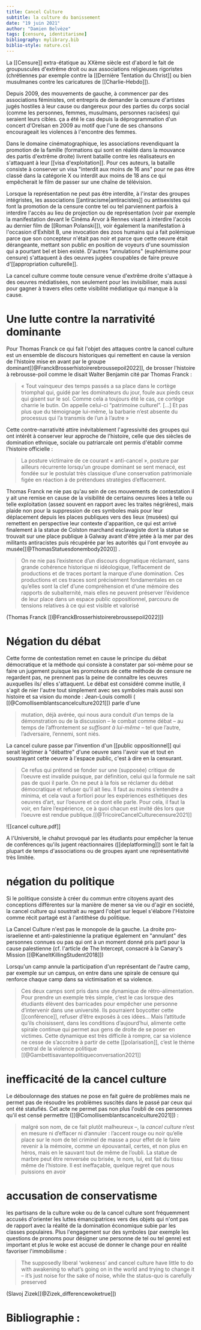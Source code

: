 ```yaml
---
title: Cancel Culture
subtitle: la culture du banissement
date: "19 juin 2021"
author: "Damien Belvèze"
tags: [censure, identitarisme]
bibliography: mylibrary.bib
biblio-style: nature.csl
---
```


La [[Censure]] extra-étatique au XXème siècle est d'abord le fait de groupuscules d'extrême droit ou aux associations religieuses rigoristes (chrétiennes par exemple contre la [[Dernière Tentation du Christ]] ou bien musulmanes contre les caricatures de [[Charlie-Hebdo]]). 

Depuis 2009, des mouvements de gauche, à commencer par des associations féministes, ont entrepris de demander la censure d'artistes jugés hostiles à leur cause ou dangereux pour des parties du corps social (comme les personnes, femmes, musulmans, personnes racisées) qui seraient leurs cibles. ça a été le cas depuis la déprogrammation d'un concert d'Orelsan en 2009 au motif que l'une de ses chansons encourageait les violences à l'encontre des femmes. 

Dans le domaine cinématographique, les associations revendiquant la promotion de la famille (formations qui sont en réalité dans la mouvance des partis d'extrême droite) livrent bataille contre les réalisateurs en s'attaquant à leur [[visa d'exploitation]]. Pour ces auteurs, la bataille consiste à conserver un visa "interdit aux moins de 16 ans" pour ne pas être classé dans la catégorie X ou interdit aux moins de 18 ans ce qui empêcherait le film de passer sur une chaîne de télévision. 

Lorsque la représentation ne peut pas être interdite, à l'instar des groupes intégristes, les associations [[antiracisme|antiracistes]] ou antisexistes qui font la promotion de la censure contre tel ou tel parviennent parfois à interdire l'accès au lieu de projection ou de représentation (voir par exemple la manifestation devant le Cinéma Arvor à Rennes visant à interdire l'accès au dernier film de [[Roman Polanski]]), voir également la manifestation à l'occasion d'Exhibit B, une invocation des zoos humains qui a fait polémique parce que son concepteur n'était pas noir et parce que cette oeuvre était dérangeante, mettant son public en position de voyeurs d'une soumission qui a pourtant bel et bien existé. D'autres "annulations" (euphémisme pour censure) s'attaquent à des oeuvres jugées coupables de faire preuve d'[[appropriation culturelle]].

La cancel culture comme toute censure venue d'extrême droite s'attaque à des oeuvres médiatisées, non seulement pour les invisibiliser, mais aussi pour gagner à travers elles cette visibilité médiatique qui manque à la cause. 

# Une lutte contre la narrativité dominante

Pour Thomas Franck ce qui fait l'objet des attaques contre la cancel culture est un ensemble de discours historiques qui remettent en cause la version de l'histoire mise en avant par le groupe dominant[[@FranckBrosserhistoirerebroussepoil2022]], de brosser l'histoire à rebrousse-poil comme le disait Walter Benjamin cité par Thomas Franck : 

>« Tout vainqueur des temps passés a sa place dans le cortège triomphal qui, guidé par les dominateurs du jour, foule aux pieds ceux qui gisent sur le sol. Comme cela a toujours été le cas, ce cortège charrie le butin. On appelle celui-ci “patrimoine culturel”. […] Et pas plus que du témoignage lui-même, la barbarie n’est absente du processus qui l’a transmis de l’un à l’autre »

Cette contre-narrativité attire inévitablement l'agressivité des groupes qui ont intérêt à conserver leur approche de l'histoire, celle que des siècles de domination ethnique, sociale ou patriarcale ont permis d'établir comme l'histoire officielle : 

>La posture victimaire de ce courant « anti-cancel », posture par ailleurs récurrente lorsqu’un groupe dominant se sent menacé, est fondée sur le postulat très classique d’une conservation patrimoniale figée en réaction à de prétendues stratégies d’effacement.

Thomas Franck ne nie pas qu'au sein de ces mouvements de contestation il y ait une remise en cause de la visibilité de certains oeuvres liées à telle ou telle exploitation (assez souvent en rapport avec les traites négrières), mais plaide non pour la suppression de ces symboles mais pour leur déplacement depuis les places publiques vers des lieux (musées) qui remettent en perspective leur contexte d'apparition, ce qui est arrivé finalement à la statue de Colston marchand esclavagiste dont la statue se trouvait sur une place publique à Galway avant d'être jetée à la mer par des militants antiracistes puis récupérée par les autorités qui l'ont envoyée au musée[[@ThomasStatuesdonembody2020]] . 

>On ne nie pas l’existence d’un discours dogmatique réclamant, sans grande cohérence historique ni idéologique, l’effacement de productions et de traces portant la marque d’une domination. Ces productions et ces traces sont précisément fondamentales en ce qu’elles sont la clef d’une compréhension et d’une mémoire des rapports de subalternité, mais elles ne peuvent préserver l’évidence de leur place dans un espace public oppositionnel, parcouru de tensions relatives à ce qui est visible et valorisé

(Thomas Franck [[@FranckBrosserhistoirerebroussepoil2022]])


# Négation du débat

Cette forme de contestation remet en cause le principe du débat démocratique et la méthode qui consiste à constater par soi-même pour se faire un jugement puisque les promoteurs de cette méthode de censure ne regardent pas, ne prennent pas la peine de connaître les oeuvres auxquelles ils/ elles s'attaquent. 
Le débat est considéré comme inutile, il s'agit de nier l'autre tout simplement avec ses symboles mais aussi son histoire et sa vision du monde : 
Jean-Louis comolli ( [[@Comollisemblantscancelculture2021]]) parle d'une 
> mutation, déjà avérée, qui nous aura conduit d’un temps de la démonstration ou de la discussion – le combat comme débat – au temps de l’affrontement _se suffisant à lui-même_ – tel que l’autre, l’adversaire, l’ennemi, sont  niés.

La cancel culure passe par l'invention d'un [[public oppositionnel]] qui serait légitimer à "débattre" d'une oeuvre sans l'avoir vue et tout en soustrayant cette oeuvre à l'espace public, c'est à dire en la censurant. 

> Ce refus qui prétend se fonder sur une (supposée) critique de l’oeuvre est invalide puisque, par
définition, celui qui la formule ne sait pas de quoi il parle. On ne peut à la fois se réclamer du débat
démocratique et refuser qu’il ait lieu. Il faut au moins s’entendre a minima, et cela vaut a
fortiori pour les expériences esthétiques des oeuvres d’art, sur l’oeuvre et ce dont elle parle. Pour
cela, il faut la voir, en faire l’expérience, ce à quoi chacun est invité dès lors que l’oeuvre est rendue
publique.[[@TricoireCancelCulturecensure2021]]


![[cancel culture.pdf]]

A l'Université, le chahut provoqué par les étudiants pour empêcher la tenue de conférences qu'ils jugent réactionnaires ([[deplatforming]]) sont le fait la plupart de temps d'associations ou de groupes ayant une représentativité très limitée.


# négation du politique

Si le politique consiste à créer du commun entre citoyens ayant des conceptions différentes sur la manière de mener sa vie ou d'agir en société, la cancel culture qui soustrait au regard l'objet sur lequel s'élabore l'Histoire comme récit partagé est à l'antithèse du politique. 

La Cancel Culture n'est pas le monopole de la gauche. La droite pro-israelienne et anti-palestinienne la pratique également en "annulant" des personnes connues ou pas qui ont à un moment donné pris parti pour la cause palestienne (cf. l'article de The Intercept, consacré à la Canary's Mission [[@KaneItKillingStudent2018]])

Lorsqu'un camp annule la participation d'un représentant de l'autre camp, par exemple sur un campus, on entre dans une spirale de censure qui renforce chaque camp dans sa victimisation et sa violence. 

>Ces deux camps sont pris dans une dynamique de rétro-alimentation. Pour prendre un exemple très simple, c’est le cas lorsque des étudiants élèvent des barricades pour empêcher une personne d’intervenir dans une université. Ils pourraient boycotter cette [[conférence]], refuser d’être exposés à ces idées… Mais l’attitude qu’ils choisissent, dans les conditions d’aujourd’hui, alimente cette spirale continue qui permet aux gens de droite de se poser en victimes. Cette dynamique est très difficile à rompre, car sa violence ne cesse de s’accroitre à partir de cette [[polarisation]], c’est le thème central de la violence politique [[@Gambettisavantepolitiqueconversation2021]]

# inefficacité de la cancel culture

Le déboulonnage des statues ne pose en fait guère de problèmes mais ne permet pas de résoudre les problèmes suscités dans le passé par ceux qui ont été statufiés. 
Cet acte ne permet pas non plus l'oubli de ces personnes qu'il est censé permettre  ([[@Comollisemblantscancelculture2021]]) : 

>malgré son nom, de ce fait plutôt malheureux –, la _cancel culture_ n’est en mesure ni d’effacer ni d’annuler : l’accent rouge ou noir qu’elle place sur le nom de tel criminel de masse a pour effet de le faire revenir à la mémoire, comme un épouvantail, certes, et non plus en héros, mais en le sauvant tout de même de l’oubli. La statue de marbre peut être renversée ou brisée, le nom, lui, est fait du tissu même de l’histoire. Il est ineffaçable, quelque regret que nous puissions en avoir 

# accusation de conservatisme

les partisans de la culture woke ou de la cancel culture sont fréquemment accusés d'orienter les luttes émancipatrices vers des objets qui n'ont pas de rapport avec la réalité de la domination économique subie par les classes populaires. Plus l'engagement sur des symboles (par exemple les questions de pronoms pour désigner une personne de tel ou tel genre) est important et plus le woke est accusé de donner le change pour en réalité favoriser l'immobilisme : 

>The supposedly liberal ‘wokeness’ and cancel culture have little to do with awakening to what’s going on in the world and trying to change it – it’s just noise for the sake of noise, while the status-quo is carefully preserved

(Slavoj Zizek[[@Zizek_differencewoketrue]])


# Bibliographie : 











